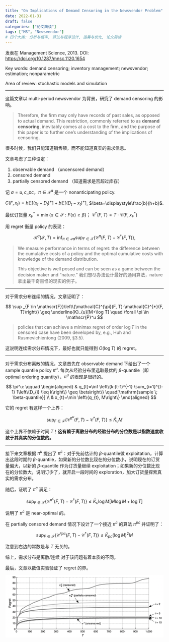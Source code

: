 ```yaml
---
title: "On Implications of Demand Censoring in the Newsvendor Problem"
date: 2022-01-31
draft: false
categories: ["论文简读"]
tags: ["MS", "Newsvendor"]
# 四个大类: 分析与概率, 算法与程序设计, 运筹与优化, 论文简读
---
```


发表在 Management Science, 2013. DOI: https://doi.org/10.1287/mnsc.1120.1654

Key words: demand censoring; inventory management; newsvendor; estimation; nonparametric

Area of review: stochastic models and simulation

---


这篇文章以 multi-period newsvendor 为背景，研究了 demand censoring 的影响。

> Therefore, the ﬁrm may only have records of past sales, as opposed to actual demand. This restriction, commonly referred to as **demand censoring**, inevitably comes at a cost to the ﬁrm, and the purpose of this paper is to further one’s understanding of the implications of censoring.

很多时候，我们只能知道销售额，而不能知道真实的需求信息。

文章考虑了三种设定：

1. observable demand （uncensored demand）
2. censored demand
3. partially censored demand （知道需求是否超过库存）

记 $a=u, c, pc$，$\pi \in \mathscr{P}^a$ 是一个 nonanticipating policy. 

$C\left(F, x_{t}\right)=h \mathbb{E}\left[\left(x_{t}-D_{t}\right)^{+}\right]+b \mathbb{E}\left[\left(D_{t}-x_{t}\right)^{+}\right]$, $\beta=\displaystyle\frac{b}{h+b}$. 

最优订货量 $x_{F}^{*}=\min \{x \in \mathscr{S}: F(x) \geq \beta\}$； $\mathcal{C}^\ast (F, T) = T \cdot \mathcal{C}(F, x_F^\ast)$ 

用 regret 衡量 policy 的表现：

$$
\mathscr{R}^{a}(\mathscr{F}, T)=\inf _{\pi \in \mathscr{P} a} \sup _{F \in \mathscr{F}}\left\{\mathcal{C}^{\pi}(F, T)-\mathcal{C}^{*}(F, T)\right\},
$$

> We measure performance in terms of regret: the difference between the cumulative costs of a policy and the optimal cumulative costs with knowledge of the demand distribution.
> 
> This objective is well posed and can be seen as a game between the decision maker and “nature.” 我们想尽办法设计最好的通用算法，nature 拿出最千奇百怪的现实的例子。


---

对于需求分布连续的情况，文章证明了：

$$
\sup _{F \in \mathscr{F}}\left\{\mathcal{C}^{\pi}(F, T)-\mathcal{C}^{*}(F, T)\right\} \geq \underline{K}_{u}[M+\log T] \quad \forall \pi \in \mathscr{P}^u
$$

> policies that can achieve a minimax regret of order $\log T$ in the censored case have been developed by, e.g., Huh and Rusmevichientong (2009, §3.5).

这说明连续需求分布情况下，最好也就只能得到 $O(\log T)$ 的 regret。


---


对于需求分布离散的情况，文章首先在 observable demand 下给出了一个 sample quantile policy $\pi^u$. 每次从经验分布里选取最优的 $\beta$-quantile（即 optimal ordering quantity），$\pi^u$ 的表现是很好的。

$$
\pi^u: \qquad \begin{aligned}
    & q_{t}=\inf \left\{k:(t-1)^{-1} \sum_{i=1}^{t-1} 1\left\{D_{i} \leq k\right\} \geq \beta\right\} \quad[\mathrm{sample \; \beta-quantile}]  \\
    & x_{t}=\min \left\{q_{t}, M\right\}
\end{aligned}
$$


它的 regret 有这样一个上界：

$$
\sup _{F \in \mathscr{F}}\left\{\mathcal{C}^{\pi^{u}}(F, T)-\mathcal{C}^{*}(F, T)\right\} \leq \bar{K}_{u} M
$$

这个上界不依赖于时间 $T$！**这有赖于离散分布的经验分布的分位数是以指数速度收敛于其真实的分位数的。**

---


接下来文章根据 $\pi^u$ 提出了 $\pi^c$：对于先前估计的 $\beta$-quantile做 exploitation，计算出这段时期的 $\beta$-quantile，如果新的分位数比现在的分位数小，说明现在的订货量偏大，以新的 $\beta$-quantile 作为订货量继续 exploitation；如果新的分位数比现在的分位数大，说明订少了，就开启一段时间的 exploration，加大订货量探索真实的需求分布。


随后，证明了 $\pi^c$ 满足：

$$
\sup _{F \in \mathscr{F}}\left\{\mathcal{C}^{\pi^{c}}(F, T)-\mathcal{C}^{*}(F, T)\right\}  \leq \bar{K}_{c} \log M[M \log M+\log T]
$$

说明了 $\pi^c$ 是 near-optimal 的。

在 partially censored demand 情况下设计了一个接近 $\pi^c$ 的算法 $\pi^{pc}$ 并证明了：

$$
\sup _{F \in \mathscr{F}}\left\{\mathcal{C}^{\not^{p c}}(F, T)-\mathcal{C}^{*}(F, T)\right\} \leq \bar{K}_{p c}(\log M)^{2} M
$$

注意到右边的常数是与 $T$ 无关的。


综上，需求分布是离散/连续 对于该问题有着本质的不同。

最后，文章以数值实验验证了 regret 的界。

<img src="../figures/6/image-20220214095752564.png" alt="image-20220214095752564" style="zoom:50%;" />

